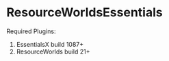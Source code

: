 # ResourceWorldsEssentials


Required Plugins:
1. EssentialsX build 1087+
2. ResourceWorlds build 21+